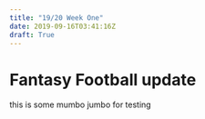 ```yaml
---
title: "19/20 Week One"
date: 2019-09-16T03:41:16Z
draft: True
---
```


# Fantasy Football update
this is some mumbo jumbo for testing
